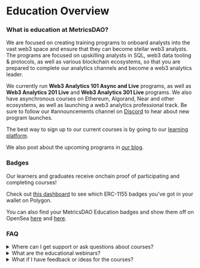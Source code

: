 # Education Overview

### What is education at MetricsDAO?&#x20;

We are focused on creating training programs to onboard analysts into the vast web3 space and ensure that they can become stellar web3 analysts. The programs are focused on upskilling analysts in SQL, web3 data tooling & protocols, as well as various blockchain ecosystems, so that you are prepared to complete our analytics channels and become a web3 analytics leader.&#x20;

We currently run **Web3 Analytics 101 Async and Live** programs, as well as **Web3 Analytics 201 Live** and **Web3 Analytics 301 Live** programs. We also have asynchronous courses on Ethereum, Algorand, Near and other ecosystems, as well as launching a web3 analytics professional track. Be sure to follow our #announcements channel on [Discord](https://discord.gg/metrics) to hear about new program launches.&#x20;

The best way to sign up to our current courses is by going to our [learning platform](https://metrics-dao.teachable.com/).

We also post about the upcoming programs in [our blog](https://blog.metricsdao.xyz/).

### Badges

Our learners and graduates receive onchain proof of participating and completing courses!&#x20;

Check out [this dashboard](https://flipsidecrypto.xyz/pcwcfa/metrics-dao-live-course-badges-mtJYqu) to see which ERC-1155 badges you've got in your wallet on Polygon.&#x20;

You can also find your MetricsDAO Education badges and show them off on OpenSea [here](https://opensea.io/collection/metricsdao-academy) and [here](https://opensea.io/collection/metricsdao-education-season-4).&#x20;

### FAQ

<details>

<summary>Where can I get support or ask questions about courses?</summary>

We have a whole education section in the #education-chat - this is the best place to ask questions and get support. Find your respective course channel, and someone from the community will be happy to support.

</details>

<details>

<summary>What are the educational webinars?</summary>

Every Monday and Wednesday at 12:00 EST we hold educational webinars. They act as a primer to various blockchains, ecosystems, and web3 analytics topics, as well as a primer to our upcoming courses.

You can check-out the upcoming webinars in our [Discord’s](https://discord.gg/metrics) events section.

</details>

<details>

<summary>What if I have feedback or ideas for the courses? </summary>

We would love to hear them! Feel free to jump to our community call and share them there, or just let us know in the [#education-chat](https://discord.gg/metrics) channel!

</details>
